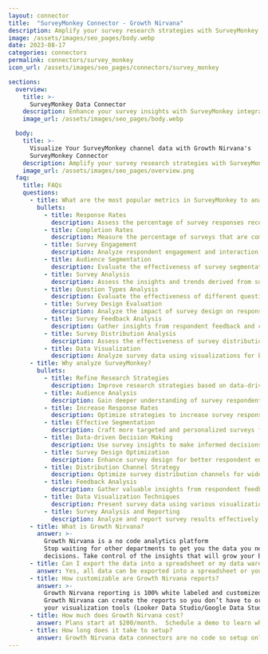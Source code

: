 ```yaml
---
layout: connector
title:  "SurveyMonkey Connector - Growth Nirvana"
description: Amplify your survey research strategies with SurveyMonkey integration, gaining actionable insights from survey data analysis.
image: /assets/images/seo_pages/body.webp
date: 2023-08-17
categories: connectors
permalink: connectors/survey_monkey
icon_url: /assets/images/seo_pages/connectors/survey_monkey

sections:
  overview:
    title: >-
      SurveyMonkey Data Connector
    description: Enhance your survey insights with SurveyMonkey integration. Seamlessly merge survey data, unlocking insights that shape research strategies, audience analysis, and data-driven decision making.
    image_url: /assets/images/seo_pages/body.webp

  body:
    title: >-
      Visualize Your SurveyMonkey channel data with Growth Nirvana's
      SurveyMonkey Connector
    description: Amplify your survey research strategies with SurveyMonkey integration, gaining actionable insights from survey data analysis.
    image_url: /assets/images/seo_pages/overview.png
  faq:
    title: FAQs
    questions:
      - title: What are the most popular metrics in SurveyMonkey to analyze?
        bullets:
          - title: Response Rates
            description: Assess the percentage of survey responses received compared to the total number of surveys sent.
          - title: Completion Rates
            description: Measure the percentage of surveys that are completed by respondents.
          - title: Survey Engagement
            description: Analyze respondent engagement and interaction with survey questions.
          - title: Audience Segmentation
            description: Evaluate the effectiveness of survey segmentation strategies.
          - title: Survey Analysis
            description: Assess the insights and trends derived from survey data analysis.
          - title: Question Types Analysis
            description: Evaluate the effectiveness of different question types in collecting meaningful data.
          - title: Survey Design Evaluation
            description: Analyze the impact of survey design on response rates and data quality.
          - title: Survey Feedback Analysis
            description: Gather insights from respondent feedback and comments.
          - title: Survey Distribution Analysis
            description: Assess the effectiveness of survey distribution channels.
          - title: Data Visualization
            description: Analyze survey data using visualizations for better understanding.
      - title: Why analyze SurveyMonkey?
        bullets:
          - title: Refine Research Strategies
            description: Improve research strategies based on data-driven insights from surveys.
          - title: Audience Analysis
            description: Gain deeper understanding of survey respondents' characteristics and preferences.
          - title: Increase Response Rates
            description: Optimize strategies to increase survey response rates.
          - title: Effective Segmentation
            description: Craft more targeted and personalized surveys for different audience segments.
          - title: Data-driven Decision Making
            description: Use survey insights to make informed decisions based on reliable data.
          - title: Survey Design Optimization
            description: Enhance survey design for better respondent engagement and data quality.
          - title: Distribution Channel Strategy
            description: Optimize survey distribution channels for wider reach and higher response rates.
          - title: Feedback Analysis
            description: Gather valuable insights from respondent feedback and comments.
          - title: Data Visualization Techniques
            description: Present survey data using various visualization techniques for better understanding.
          - title: Survey Analysis and Reporting
            description: Analyze and report survey results effectively using data analysis techniques.
      - title: What is Growth Nirvana?
        answer: >-
          Growth Nirvana is a no code analytics platform 
          Stop waiting for other departments to get you the data you need to make critical business 
          decisions. Take control of the insights that will grow your business.
      - title: Can I export the data into a spreadsheet or my data warehouse?
        answer: Yes, all data can be exported into a spreadsheet or your data warehouse (Google BigQuery, AWS, Snowflake, Azure, etc)
      - title: How customizable are Growth Nirvana reports?
        answer: >-
          Growth Nirvana reporting is 100% white labeled and customized to your specifications.
          Growth Nirvana can create the reports so you don’t have to or you can connect
          your visualization tools (Looker Data Studio/Google Data Studio, Tableau, PowerBI, etc) to Growth Nirvana.
      - title: How much does Growth Nirvana cost?
        answer: Plans start at $200/month.  Schedule a demo to learn what plan is best for you.
      - title: How long does it take to setup?
        answer: Growth Nirvana data connectors are no code so setup only requires a few clicks.
---
```

